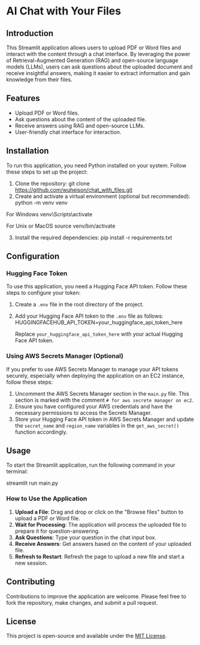 # AI Chat with Your Files

## Introduction
This Streamlit application allows users to upload PDF or Word files and interact with the content through a chat interface. By leveraging the power of Retrieval-Augmented Generation (RAG) and open-source language models (LLMs), users can ask questions about the uploaded document and receive insightful answers, making it easier to extract information and gain knowledge from their files.

## Features
- Upload PDF or Word files.
- Ask questions about the content of the uploaded file.
- Receive answers using RAG and open-source LLMs.
- User-friendly chat interface for interaction.

## Installation

To run this application, you need Python installed on your system. Follow these steps to set up the project:

1. Clone the repository:
git clone https://github.com/wuheison/chat_with_files.git
2. Create and activate a virtual environment (optional but recommended):
python -m venv venv

For Windows
venv\Scripts\activate

For Unix or MacOS
source venv/bin/activate


3. Install the required dependencies:
pip install -r requirements.txt


## Configuration

### Hugging Face Token

To use this application, you need a Hugging Face API token. Follow these steps to configure your token:

1. Create a `.env` file in the root directory of the project.
2. Add your Hugging Face API token to the `.env` file as follows:
HUGGINGFACEHUB_API_TOKEN=your_huggingface_api_token_here

   Replace `your_huggingface_api_token_here` with your actual Hugging Face API token.

### Using AWS Secrets Manager (Optional)

If you prefer to use AWS Secrets Manager to manage your API tokens securely, especially when deploying the application on an EC2 instance, follow these steps:

1. Uncomment the AWS Secrets Manager section in the `main.py` file. This section is marked with the comment `# for aws secrete manager on ec2`.
2. Ensure you have configured your AWS credentials and have the necessary permissions to access the Secrets Manager.
3. Store your Hugging Face API token in AWS Secrets Manager and update the `secret_name` and `region_name` variables in the `get_aws_secret()` function accordingly.

## Usage

To start the Streamlit application, run the following command in your terminal:

streamlit run main.py


### How to Use the Application

1. **Upload a File**: Drag and drop or click on the "Browse files" button to upload a PDF or Word file.
2. **Wait for Processing**: The application will process the uploaded file to prepare it for question-answering.
3. **Ask Questions**: Type your question in the chat input box.
4. **Receive Answers**: Get answers based on the content of your uploaded file.
5. **Refresh to Restart**: Refresh the page to upload a new file and start a new session.

## Contributing

Contributions to improve the application are welcome. Please feel free to fork the repository, make changes, and submit a pull request.

## License

This project is open-source and available under the [MIT License](LICENSE).
